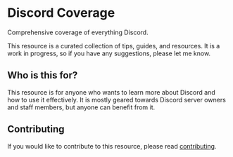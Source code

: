# Discord Coverage

Comprehensive coverage of everything Discord.

This resource is a curated collection of tips, guides, and resources. It is a work in progress, so if you have any suggestions, please let me know.

## Who is this for?

This resource is for anyone who wants to learn more about Discord and how to use it effectively. It is mostly geared towards Discord server owners and staff members, but anyone can benefit from it.

## Contributing

If you would like to contribute to this resource, please read [contributing](https://discord.slekup.com/contributing/).

